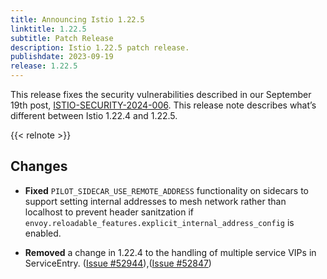 ```yaml
---
title: Announcing Istio 1.22.5
linktitle: 1.22.5
subtitle: Patch Release
description: Istio 1.22.5 patch release.
publishdate: 2023-09-19
release: 1.22.5
---
```


This release fixes the security vulnerabilities described in our September 19th post, [ISTIO-SECURITY-2024-006](/news/security/istio-security-2024-006).
This release note describes what’s different between Istio 1.22.4 and 1.22.5.

{{< relnote >}}

## Changes

- **Fixed** `PILOT_SIDECAR_USE_REMOTE_ADDRESS` functionality on sidecars to support setting internal addresses to mesh network rather than localhost to prevent header sanitzation if `envoy.reloadable_features.explicit_internal_address_config` is enabled.

- **Removed** a change in 1.22.4 to the handling of multiple service VIPs in ServiceEntry.
  ([Issue #52944](https://github.com/istio/istio/issues/52944)),([Issue #52847](https://github.com/istio/istio/issues/52847))
